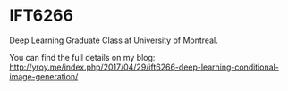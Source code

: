 # IFT6266
Deep Learning Graduate Class at University of Montreal.

You can find the full details on my blog:
http://yroy.me/index.php/2017/04/29/ift6266-deep-learning-conditional-image-generation/
